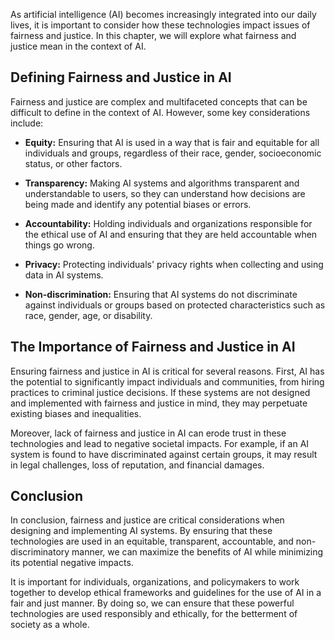 

As artificial intelligence (AI) becomes increasingly integrated into our daily lives, it is important to consider how these technologies impact issues of fairness and justice. In this chapter, we will explore what fairness and justice mean in the context of AI.

Defining Fairness and Justice in AI
-----------------------------------

Fairness and justice are complex and multifaceted concepts that can be difficult to define in the context of AI. However, some key considerations include:

* **Equity:** Ensuring that AI is used in a way that is fair and equitable for all individuals and groups, regardless of their race, gender, socioeconomic status, or other factors.

* **Transparency:** Making AI systems and algorithms transparent and understandable to users, so they can understand how decisions are being made and identify any potential biases or errors.

* **Accountability:** Holding individuals and organizations responsible for the ethical use of AI and ensuring that they are held accountable when things go wrong.

* **Privacy:** Protecting individuals' privacy rights when collecting and using data in AI systems.

* **Non-discrimination:** Ensuring that AI systems do not discriminate against individuals or groups based on protected characteristics such as race, gender, age, or disability.

The Importance of Fairness and Justice in AI
--------------------------------------------

Ensuring fairness and justice in AI is critical for several reasons. First, AI has the potential to significantly impact individuals and communities, from hiring practices to criminal justice decisions. If these systems are not designed and implemented with fairness and justice in mind, they may perpetuate existing biases and inequalities.

Moreover, lack of fairness and justice in AI can erode trust in these technologies and lead to negative societal impacts. For example, if an AI system is found to have discriminated against certain groups, it may result in legal challenges, loss of reputation, and financial damages.

Conclusion
----------

In conclusion, fairness and justice are critical considerations when designing and implementing AI systems. By ensuring that these technologies are used in an equitable, transparent, accountable, and non-discriminatory manner, we can maximize the benefits of AI while minimizing its potential negative impacts.

It is important for individuals, organizations, and policymakers to work together to develop ethical frameworks and guidelines for the use of AI in a fair and just manner. By doing so, we can ensure that these powerful technologies are used responsibly and ethically, for the betterment of society as a whole.


